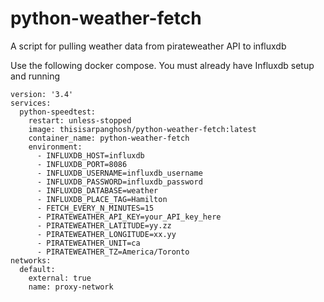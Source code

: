# python-weather-fetch
A script for pulling weather data from pirateweather API to influxdb

Use the following docker compose. You must already have Influxdb setup and running

```
version: '3.4'
services:
  python-speedtest:
    restart: unless-stopped
    image: thisisarpanghosh/python-weather-fetch:latest
    container_name: python-weather-fetch
    environment:
      - INFLUXDB_HOST=influxdb
      - INFLUXDB_PORT=8086
      - INFLUXDB_USERNAME=influxdb_username
      - INFLUXDB_PASSWORD=influxdb_password
      - INFLUXDB_DATABASE=weather
      - INFLUXDB_PLACE_TAG=Hamilton
      - FETCH_EVERY_N_MINUTES=15
      - PIRATEWEATHER_API_KEY=your_API_key_here
      - PIRATEWEATHER_LATITUDE=yy.zz
      - PIRATEWEATHER_LONGITUDE=xx.yy
      - PIRATEWEATHER_UNIT=ca
      - PIRATEWEATHER_TZ=America/Toronto
networks:
  default:
    external: true
    name: proxy-network
```
